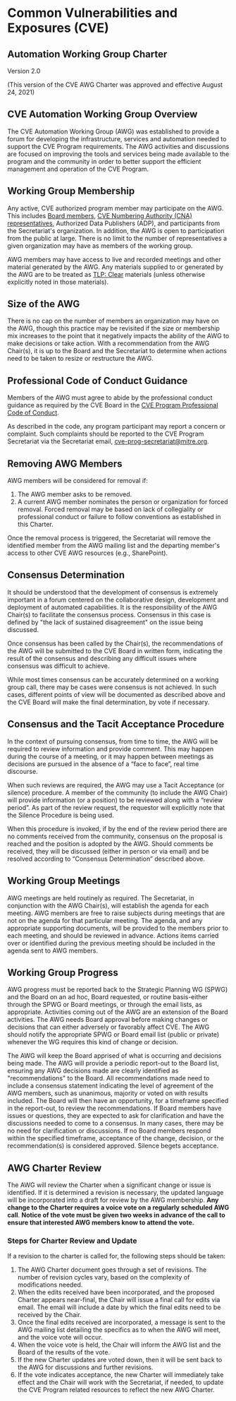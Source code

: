 # **Common Vulnerabilities and Exposures (CVE)**

## **Automation Working Group Charter**

Version 2.0

(This version of the CVE AWG Charter was approved and effective August 24, 2021)


## CVE Automation Working Group Overview

The CVE Automation Working Group (AWG) was established to provide a forum for developing the infrastructure, services and automation needed to support the CVE Program requirements. The AWG activities and discussions are focused on improving the tools and services being made available to the program and the community in order to better support the efficient management and operation of the CVE Program.

## Working Group Membership

Any active, CVE authorized program member may participate on the AWG. This includes [Board members](https://www.cve.org/ProgramOrganization/Board), [CVE Numbering Authority (CNA) representatives](https://cve.mitre.org/cve/cna.html), Authorized Data Publishers (ADP), and participants from the Secretariat&#39;s organization. In addition, the AWG is open to participation from the public at large. There is no limit to the number of representatives a given organization may have as members of the working group.

AWG members may have access to live and recorded meetings and other material generated by the AWG. Any materials supplied to or generated by the AWG are to be treated as [TLP: Clear](https://www.us-cert.gov/tlp) materials (unless otherwise explicitly noted in those materials).


## Size of the AWG

There is no cap on the number of members an organization may have on the AWG, though this practice may be revisited if the size or membership mix increases to the point that it negatively impacts the ability of the AWG to make decisions or take action. With a recommendation from the AWG Chair(s), it is up to the Board and the Secretariat to determine when actions need to be taken to resize or restructure the AWG.


## Professional Code of Conduct Guidance

Members of the AWG must agree to abide by the professional conduct guidance as required by the CVE Board in the [CVE Program Professional Code of Conduct](https://www.cve.org/ResourcesSupport/AllResources/ProfessionalCodeOfConduct).

As described in the code, any program participant may report a concern or complaint.  Such complaints should be reported to the CVE Program Secretariat via the Secretariat email, cve-prog-secretariat@mitre.org.


## Removing AWG Members

AWG members will be considered for removal if:

1. The AWG member asks to be removed.
2. A current AWG member nominates the person or organization for forced removal. Forced removal may be based on lack of collegiality or professional conduct or failure to follow conventions as established in this Charter.

Once the removal process is triggered, the Secretariat will remove the identified member from the AWG mailing list and the departing member&#39;s access to other CVE AWG resources (e.g., SharePoint).


## Consensus Determination

It should be understood that the development of consensus is extremely important in a forum centered on the collaborative design, development and deployment of automated capabilities. It is the responsibility of the AWG Chair(s) to facilitate the consensus process. Consensus in this case is defined by "the lack of sustained disagreement" on the issue being discussed.

Once consensus has been called by the Chair(s), the recommendations of the AWG will be submitted to the CVE Board in written form, indicating the result of the consensus and describing any difficult issues where consensus was difficult to achieve.

While most times consensus can be accurately determined on a working group call, there may be cases were consensus is not achieved. In such cases, different points of view will be documented as described above and the CVE Board will make the final determination, by vote if necessary.

## Consensus and the Tacit Acceptance Procedure

In the context of pursuing consensus, from time to time, the AWG will be required to review information and provide comment. This may happen during the course of a meeting, or it may happen between meetings as decisions are pursued in the absence of a “face to face”, real time discourse.

When such reviews are required, the AWG may use a Tacit Acceptance (or silence) procedure. A member of the community (to include the AWG Chair) will provide information (or a position) to be reviewed along with a “review period”. As part of the review request, the requestor will explicitly note that the Silence Procedure is being used.

When this procedure is invoked, if by the end of the review period there are no comments received from the community, consensus on the proposal is reached and the position is adopted by the AWG. Should comments be received, they will be discussed (either in person or via email) and be resolved according to “Consensus Determination” described above.

## Working Group Meetings

AWG meetings are held routinely as required. The Secretariat, in conjunction with the AWG Chair(s), will establish the agenda for each meeting. AWG members are free to raise subjects during meetings that are not on the agenda for that particular meeting. The agenda, and any appropriate supporting documents, will be provided to the members prior to each meeting, and should be reviewed in advance. Actions items carried over or identified during the previous meeting should be included in the agenda sent to AWG members.


## Working Group Progress

AWG progress must be reported back to the Strategic Planning WG (SPWG) and the Board on an ad hoc, Board requested, or routine basis-either through the SPWG or Board meetings, or through the email lists, as appropriate. Activities coming out of the AWG are an extension of the Board activities. The AWG needs Board approval before making changes or decisions that can either adversely or favorably affect CVE. The AWG should notify the appropriate SPWG or Board email list (public or private) whenever the WG requires this kind of change or decision.

The AWG will keep the Board apprised of what is occurring and decisions being made. The AWG will provide a periodic report-out to the Board list, ensuring any AWG decisions made are clearly identified as "recommendations" to the Board. All recommendations made need to include a consensus statement indicating the level of agreement of the AWG members, such as unanimous, majority or voted on with results included. The Board will then have an opportunity, for a timeframe specified in the report-out, to review the recommendations. If Board members have issues or questions, they are expected to ask for clarification and have the discussions needed to come to a consensus.  In many cases, there may be no need for clarification or discussions. If no Board members respond within the specified timeframe, acceptance of the change, decision, or the recommendation(s) is considered approved.  Silence begets acceptance.

## AWG Charter Review

The AWG will review the Charter when a significant change or issue is identified. If it is determined a revision is necessary, the updated language will be incorporated into a draft for review by the AWG membership. **Any change to the Charter requires a voice vote on a regularly scheduled AWG call**. **Notice of the vote must be given two weeks in advance of the call to ensure that interested AWG members know to attend the vote.**

### Steps for Charter Review and Update

If a revision to the charter is called for, the following steps should be taken:

1. The AWG Charter document goes through a set of revisions. The number of revision cycles vary, based on the complexity of modifications needed.
2. When the edits received have been incorporated, and the proposed Charter appears near-final, the Chair will issue a final call for edits via email. The email will include a date by which the final edits need to be received by the Chair.
3. Once the final edits received are incorporated, a message is sent to the AWG mailing list detailing the specifics as to when the AWG will meet, and the voice vote will occur.
4. When the voice vote is held, the Chair will inform the AWG list and the Board of the results of the vote.
5. If the new Charter updates are voted down, then it will be sent back to the AWG for discussions and further revisions.
6. If the vote indicates acceptance, the new Charter will immediately take effect and the Chair will work with the Secretariat, if needed, to update the CVE Program related resources to reflect the new AWG Charter.
